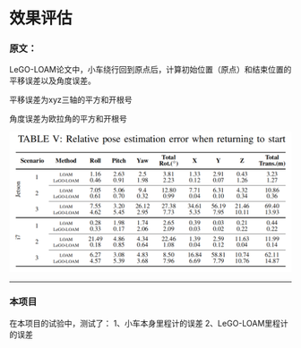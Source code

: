 # 效果评估

### 原文：

LeGO-LOAM论文中，小车绕行回到原点后，计算初始位置（原点）和结束位置的平移误差以及角度误差。

平移误差为xyz三轴的平方和开根号

角度误差为欧拉角的平方和开根号

![](表5.png)

---

### 本项目

在本项目的试验中，测试了：
1、小车本身里程计的误差
2、LeGO-LOAM里程计的误差